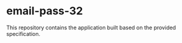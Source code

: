 # email-pass-32

This repository contains the application built based on the provided specification.